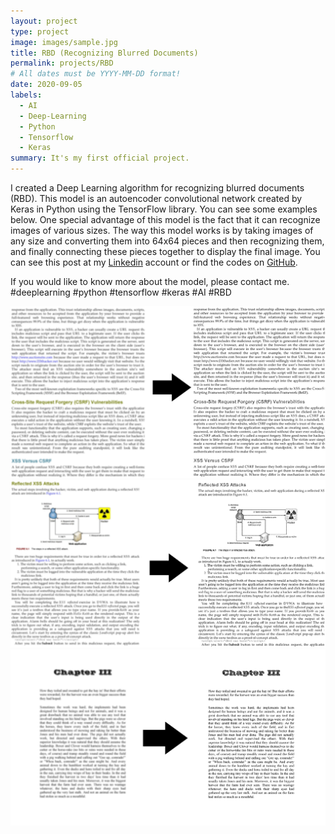 ```yaml
---
layout: project
type: project
image: images/sample.jpg
title: RBD (Recognizing Blurred Documents)
permalink: projects/RBD
# All dates must be YYYY-MM-DD format!
date: 2020-09-05
labels:
  - AI
  - Deep-Learning
  - Python
  - Tensorflow
  - Keras
summary: It's my first official project.
---
```


I created a Deep Learning algorithm for recognizing blurred documents (RBD).
This model is an autoencoder convolutional network created by Keras in Python using the TensorFlow library.
You can see some examples below.
One special advantage of this model is the fact that it can recognize images of various sizes. The way this model works is by taking images of any size and converting them into 64x64 pieces and then recognizing them, and finally connecting these pieces together to display the final image.
You can see this post at my [Linkedin](https://www.linkedin.com/posts/arya-koureshi_deeplearning-python-tensorflow-activity-6707914099294003201-5eM2) account or find the codes on [GitHub](https://github.com/AryaKoureshi/RBD).


If you would like to know more about the model, please contact me.
#deeplearning
#python
#tensorflow
#keras
#AI
#RBD

<div class="ui xxlarge images">
  <img class="ui image" src="../images/sample.jpg">
  <img class="ui image" src="../images/sample2.jpg">
  <img class="ui image" src="../images/sample3.jpg">
</div>

